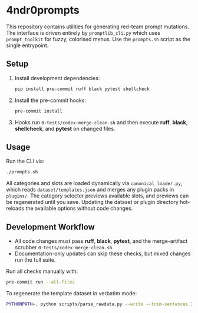# 4ndr0prompts

This repository contains utilities for generating red-team prompt mutations. The interface is driven entirely by `promptlib_cli.py` which uses `prompt_toolkit` for fuzzy, colorised menus. Use the `prompts.sh` script as the single entrypoint.

## Setup

1. Install development dependencies:
   ```bash
   pip install pre-commit ruff black pytest shellcheck
   ```
2. Install the pre-commit hooks:
   ```bash
   pre-commit install
   ```
3. Hooks run `0-tests/codex-merge-clean.sh` and then execute **ruff**, **black**, **shellcheck**, and **pytest** on changed files.

## Usage

Run the CLI via:

```bash
./prompts.sh
```

All categories and slots are loaded dynamically via `canonical_loader.py`, which reads `dataset/templates.json` and merges any plugin packs in `plugins/`. The category selector previews available slots, and previews can be regenerated until you save. Updating the dataset or plugin directory hot-reloads the available options without code changes.

## Development Workflow

- All code changes must pass **ruff**, **black**, **pytest**, and the merge-artifact scrubber `0-tests/codex-merge-clean.sh`.
- Documentation-only updates can skip these checks, but mixed changes run the full suite.

Run all checks manually with:

```bash
pre-commit run --all-files
```

To regenerate the template dataset in verbatim mode:

```bash
PYTHONPATH=. python scripts/parse_rawdata.py --write --trim-sentences 1
```

